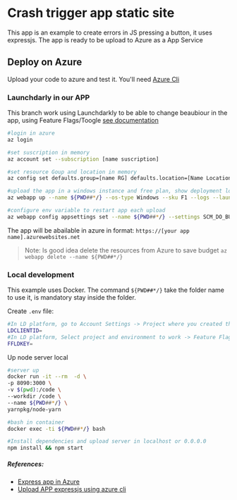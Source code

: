 # Crash trigger app static site
This app is an example to create errors in JS pressing a button, it uses expressjs. The app is ready to be upload to Azure as a App Service

## Deploy on Azure
Upload your code to azure and test it. You'll need [Azure Cli](https://docs.microsoft.com/en-us/cli/azure/install-azure-cli)

### Launchdarly in our APP
This branch work using Launchdarkly to be able to change beaubiour in the app, using Feature Flags/Toogle [see documentation](README-LD.md)
```bash
#login in azure
az login

#set suscription in memory
az account set --subscription [name suscription]

#set resource Goup and location in memory
az config set defaults.group=[name RG] defaults.location=[Name Location eastus2 other]

#upload the app in a windows instance and free plan, show deployment logs and watch it in brorser
az webapp up --name ${PWD##*/} --os-type Windows --sku F1 --logs --launch-browser

#configure env variable to restart app each upload
az webapp config appsettings set --name ${PWD##*/} --settings SCM_DO_BUILD_DURING_DEPLOYMENT=true
```
The app will be abailable in azure in format: `https://[your app name].azurewebsites.net`

> Note: Is good idea delete the resources from Azure to save budget `az webapp delete --name ${PWD##*/}`

### Local development
This example uses Docker. The command `${PWD##*/}` take the folder name to use it, is mandatory stay inside the folder.

Create `.env` file:
```bash
#In LD platform, go to Account Settings -> Project where you created the flag -> and copy Client-side ID
LDCLIENTID=
#In LD platform, Select project and environment to work -> Feature Flags -> Select Feature created -> Copy KEY
FFLDKEY=
```
Up node server local
```bash
#server up
docker run -it --rm  -d \
-p 8090:3000 \
-v $(pwd):/code \
--workdir /code \
--name ${PWD##*/} \
yarnpkg/node-yarn 

#bash in container
docker exec -ti ${PWD##*/} bash

#Install dependencies and upload server in localhost or 0.0.0.0
npm install && npm start
```

##### References:
- [Express app in Azure](https://docs.microsoft.com/en-us/azure/app-service/quickstart-nodejs?pivots=development-environment-vscode&tabs=windows)
- [Upload APP expressjs using azure cli](https://docs.microsoft.com/en-us/azure/developer/javascript/tutorial/tutorial-vscode-azure-cli-node/tutorial-vscode-azure-cli-node-03)